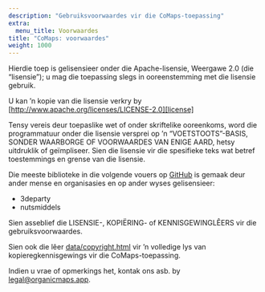 ```yaml
---
description: "Gebruiksvoorwaardes vir die CoMaps-toepassing"
extra:
  menu_title: Voorwaardes
title: "CoMaps: voorwaardes"
weight: 1000
---
```


Hierdie toep is gelisensieer onder die Apache-lisensie, Weergawe 2.0 (die
“lisensie”); u mag die toepassing slegs in ooreenstemming met die lisensie
gebruik.

U kan ’n kopie van die lisensie verkry by
[http://www.apache.org/licenses/LICENSE-2.0][license]

Tensy vereis deur toepaslike wet of onder skriftelike ooreenkoms, word die
programmatuur onder die lisensie versprei op ’n “VOETSTOOTS”-BASIS, SONDER
WAARBORGE OF VOORWAARDES VAN ENIGE AARD, hetsy uitdruklik of
geïmpliseer. Sien die lisensie vir die spesifieke teks wat betref
toestemmings en grense van die lisensie.

Die meeste biblioteke in die volgende vouers op [GitHub][github] is gemaak
deur ander mense en organisasies en op ander wyses gelisensieer:

- 3departy
- nutsmiddels

Sien asseblief die LISENSIE-, KOPIËRING- of KENNISGEWINGLÊERS vir die
gebruiksvoorwaardes.

Sien ook die lêer [data/copyright.html][copyright] vir ’n volledige lys van
kopieregkennisgewings vir die CoMaps-toepassing.

Indien u vrae of opmerkings het, kontak ons asb. by
[legal@organicmaps.app](mailto:legal@organicmaps.app).

[github]: https://github.com/organicmaps/organicmaps
[license]: http://www.apache.org/licenses/LICENSE-2.0
[copyright]: https://github.com/organicmaps/organicmaps/blob/master/data/copyright.html
